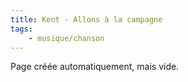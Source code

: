 ```yaml
---
title: Kent - Allons à la campagne
tags:
    - musique/chanson
---
```


Page créée automatiquement, mais vide.
